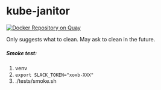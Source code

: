 # kube-janitor
[![Docker Repository on Quay](https://quay.io/repository/verygoodsecurity/kube-janitor/status "Docker Repository on Quay")](https://quay.io/repository/verygoodsecurity/kube-janitor)

Only suggests what to clean. May ask to clean in the future.

##### Smoke test:
1. venv
1. `export SLACK_TOKEN="xoxb-XXX"`
1. ./tests/smoke.sh
